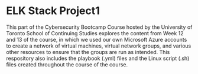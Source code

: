 # ELK Stack Project1

This part of the Cybersecurity Bootcamp Course hosted by the University of Toronto School of Continuing Studies explores the content from Week 12 and 13 of the course, in which we used our own Microsoft Azure accounts to create a network of virtual machines, virtual network groups, and various other resources to ensure that the groups are run as intended. This respository also includes the playbook (.yml) files and the Linux script (.sh) files created throughout the course of the course. 
